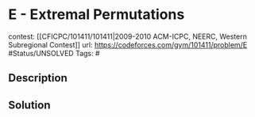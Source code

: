 # E - Extremal Permutations

contest: [[CFICPC/101411/101411|2009-2010 ACM-ICPC, NEERC, Western Subregional Contest]]
url: https://codeforces.com/gym/101411/problem/E
#Status/UNSOLVED
Tags: #

## Description

## Solution

